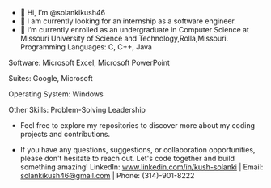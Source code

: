 - 👋 Hi, I’m @solankikush46
- 👀 I am currently looking for an internship as a software engineer.
- 🌱 I’m currently enrolled as an undergraduate in Computer Science at Missouri University of Science and Technology,Rolla,Missouri.
Programming Languages:
C, C++, Java

Software:
Microsoft Excel, Microsoft PowerPoint

Suites:
Google, Microsoft

Operating System:
Windows

Other Skills:
Problem-Solving Leadership

- Feel free to explore my repositories to discover more about my coding projects and contributions.
  
- If you have any questions, suggestions, or collaboration opportunities, please don't hesitate to reach out. Let's code together and build something amazing! 
LinkedIn: www.linkedin.com/in/kush-solanki | Email: solankikush46@gmail.com | Phone: (314)-901-8222

<!---
solankikush46/solankikush46 is a ✨ special ✨ repository because its `README.md` (this file) appears on your GitHub profile.
You can click the Preview link to take a look at your changes.
